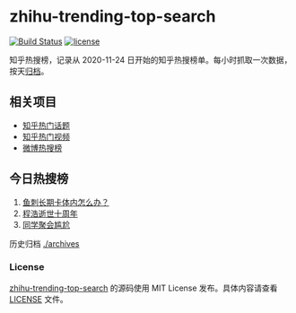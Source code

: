 # zhihu-trending-top-search

[![Build Status](https://github.com/justjavac/zhihu-trending-top-search/workflows/ci/badge.svg?branch=main)](https://github.com/justjavac/zhihu-trending-top-search/actions)
[![license](https://img.shields.io/github/license/justjavac/zhihu-trending-top-search)](https://github.com/justjavac/zhihu-trending-top-search/blob/main/LICENSE)

知乎热搜榜，记录从 2020-11-24 日开始的知乎热搜榜单。每小时抓取一次数据，按天[归档](./archives)。

## 相关项目

- [知乎热门话题](https://github.com/justjavac/zhihu-trending-hot-questions)
- [知乎热门视频](https://github.com/justjavac/zhihu-trending-hot-video)
- [微博热搜榜](https://github.com/justjavac/weibo-trending-hot-search)

## 今日热搜榜

<!-- BEGIN -->
<!-- 最后更新时间 Tue Aug 22 2023 09:39:04 GMT+0800 (China Standard Time) -->

1. [鱼刺长期卡体内怎么办？](https://www.zhihu.com/search?q=%E9%B1%BC%E5%88%BA%E9%95%BF%E6%9C%9F%E5%8D%A1%E4%BD%93%E5%86%85%E6%80%8E%E4%B9%88%E5%8A%9E%EF%BC%9F)
1. [程浩逝世十周年](https://www.zhihu.com/search?q=%E7%A8%8B%E6%B5%A9%E9%80%9D%E4%B8%96%E5%8D%81%E5%91%A8%E5%B9%B4)
1. [同学聚会尴尬](https://www.zhihu.com/search?q=%E5%90%8C%E5%AD%A6%E8%81%9A%E4%BC%9A%E5%B0%B4%E5%B0%AC)

<!-- END -->

历史归档 [./archives](./archives)

### License

[zhihu-trending-top-search](https://github.com/justjavac/zhihu-trending-top-search) 的源码使用 MIT License
发布。具体内容请查看 [LICENSE](./LICENSE) 文件。
